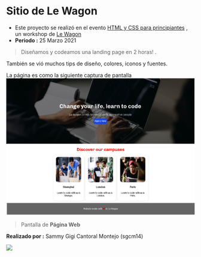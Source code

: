 Sitio de Le Wagon
=============
- Este proyecto se realizó en el evento [HTML y CSS para principiantes](https://www.eventbrite.com.ar/e/html-y-css-para-principiantes-tickets-145547437303# "HTML y CSS para principiantes") , un workshop de [Le Wagon](https://www.lewagon.com/ "Le Wagon")
- **Periodo :** 25 Marzo 2021
> Diseñamos y codeamos una landing page en 2 horas! .

También se vió muchos tips de diseño, colores, iconos y fuentes.

La página es como la siguiente captura de pantalla
![](https://raw.githubusercontent.com/sgcm14/Sitio-Le-Wagon/master/doc/site.png)
> Pantalla de **Página Web**

**Realizado por :** Sammy Gigi Cantoral Montejo (sgcm14)

![](https://edteam-media.s3.amazonaws.com/users/avatar/16f3b00c-18cf-43f5-af5f-f9692fa3e5f1.jpg)
